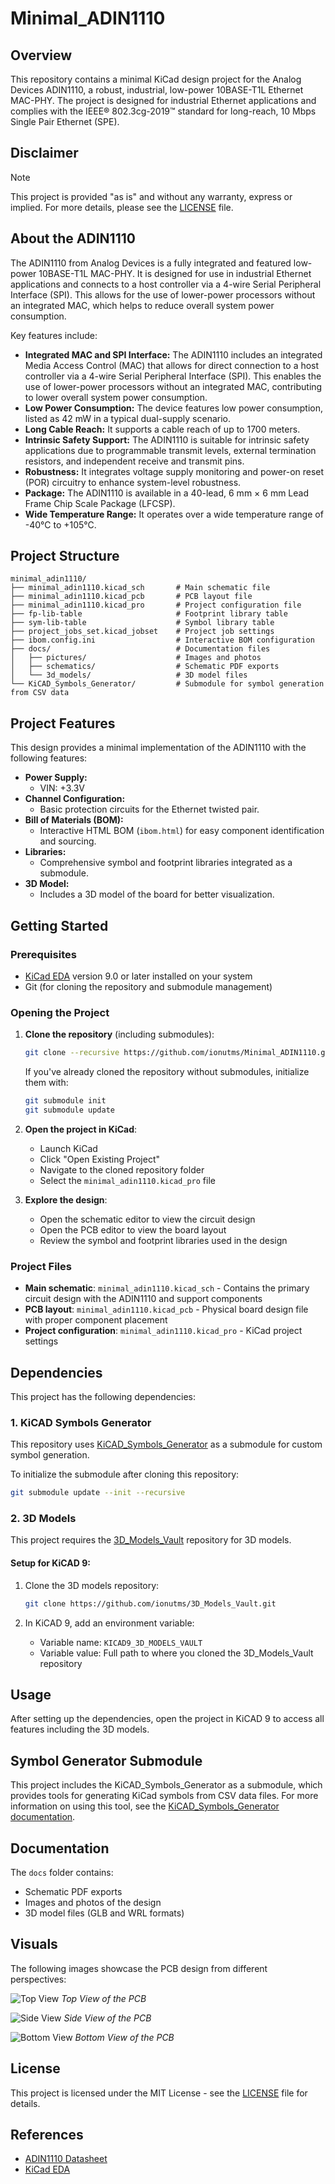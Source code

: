 # Minimal_ADIN1110

## Overview

This repository contains a minimal KiCad design project for the Analog Devices ADIN1110, a robust, industrial, low-power 10BASE-T1L Ethernet MAC-PHY. The project is designed for industrial Ethernet applications and complies with the IEEE® 802.3cg-2019™ standard for long-reach, 10 Mbps Single Pair Ethernet (SPE).

## Disclaimer

> [!NOTE]
> This project is provided "as is" and without any warranty, express or implied. For more details, please see the [LICENSE](LICENSE) file.

## About the ADIN1110

The ADIN1110 from Analog Devices is a fully integrated and featured low-power 10BASE-T1L MAC-PHY. It is designed for use in industrial Ethernet applications and connects to a host controller via a 4-wire Serial Peripheral Interface (SPI). This allows for the use of lower-power processors without an integrated MAC, which helps to reduce overall system power consumption.

Key features include:

- **Integrated MAC and SPI Interface:** The ADIN1110 includes an integrated Media Access Control (MAC) that allows for direct connection to a host controller via a 4-wire Serial Peripheral Interface (SPI). This enables the use of lower-power processors without an integrated MAC, contributing to lower overall system power consumption.
- **Low Power Consumption:** The device features low power consumption, listed as 42 mW in a typical dual-supply scenario.
- **Long Cable Reach:** It supports a cable reach of up to 1700 meters.
- **Intrinsic Safety Support:** The ADIN1110 is suitable for intrinsic safety applications due to programmable transmit levels, external termination resistors, and independent receive and transmit pins.
- **Robustness:** It integrates voltage supply monitoring and power-on reset (POR) circuitry to enhance system-level robustness.
- **Package:** The ADIN1110 is available in a 40-lead, 6 mm × 6 mm Lead Frame Chip Scale Package (LFCSP).
- **Wide Temperature Range:** It operates over a wide temperature range of -40°C to +105°C.

## Project Structure

```
minimal_adin1110/
├── minimal_adin1110.kicad_sch       # Main schematic file
├── minimal_adin1110.kicad_pcb       # PCB layout file
├── minimal_adin1110.kicad_pro       # Project configuration file
├── fp-lib-table                     # Footprint library table
├── sym-lib-table                    # Symbol library table
├── project_jobs_set.kicad_jobset    # Project job settings
├── ibom.config.ini                  # Interactive BOM configuration
├── docs/                            # Documentation files
│   ├── pictures/                    # Images and photos
│   ├── schematics/                  # Schematic PDF exports
│   └── 3d_models/                   # 3D model files
└── KiCAD_Symbols_Generator/         # Submodule for symbol generation from CSV data
```

## Project Features

This design provides a minimal implementation of the ADIN1110 with the following features:

- **Power Supply:**
  - VIN: +3.3V
- **Channel Configuration:**
  - Basic protection circuits for the Ethernet twisted pair.
- **Bill of Materials (BOM):**
  - Interactive HTML BOM (`ibom.html`) for easy component identification and sourcing.
- **Libraries:**
  - Comprehensive symbol and footprint libraries integrated as a submodule.
- **3D Model:**
  - Includes a 3D model of the board for better visualization.

## Getting Started

### Prerequisites

- [KiCad EDA](https://www.kicad.org/) version 9.0 or later installed on your system
- Git (for cloning the repository and submodule management)

### Opening the Project

1. **Clone the repository** (including submodules):
   ```bash
   git clone --recursive https://github.com/ionutms/Minimal_ADIN1110.git
   ```
   
   If you've already cloned the repository without submodules, initialize them with:
   ```bash
   git submodule init
   git submodule update
   ```

2. **Open the project in KiCad**:
   - Launch KiCad
   - Click "Open Existing Project"
   - Navigate to the cloned repository folder
   - Select the `minimal_adin1110.kicad_pro` file

3. **Explore the design**:
   - Open the schematic editor to view the circuit design
   - Open the PCB editor to view the board layout
   - Review the symbol and footprint libraries used in the design

### Project Files

- **Main schematic**: `minimal_adin1110.kicad_sch` - Contains the primary circuit design with the ADIN1110 and support components
- **PCB layout**: `minimal_adin1110.kicad_pcb` - Physical board design file with proper component placement
- **Project configuration**: `minimal_adin1110.kicad_pro` - KiCad project settings

## Dependencies

This project has the following dependencies:

### 1. KiCAD Symbols Generator

This repository uses [KiCAD_Symbols_Generator](https://github.com/ionutms/KiCAD_Symbols_Generator) as a submodule for custom symbol generation.

To initialize the submodule after cloning this repository:

```bash
git submodule update --init --recursive
```

### 2. 3D Models

This project requires the [3D_Models_Vault](https://github.com/ionutms/3D_Models_Vault) repository for 3D models.

#### Setup for KiCAD 9:

1. Clone the 3D models repository:
   ```bash
   git clone https://github.com/ionutms/3D_Models_Vault.git
   ```

2. In KiCAD 9, add an environment variable:
   - Variable name: `KICAD9_3D_MODELS_VAULT`
   - Variable value: Full path to where you cloned the 3D_Models_Vault repository

## Usage

After setting up the dependencies, open the project in KiCAD 9 to access all features including the 3D models.

## Symbol Generator Submodule

This project includes the KiCAD_Symbols_Generator as a submodule, which provides tools for generating KiCad symbols from CSV data files. For more information on using this tool, see the [KiCAD_Symbols_Generator documentation](minimal_adin1110/KiCAD_Symbols_Generator/README.md).

## Documentation

The `docs` folder contains:
- Schematic PDF exports
- Images and photos of the design
- 3D model files (GLB and WRL formats)

## Visuals

The following images showcase the PCB design from different perspectives:

![Top View](minimal_adin1110/docs/pictures/2_minimal_adin1110_top.png)
*Top View of the PCB*

![Side View](minimal_adin1110/docs/pictures/1_minimal_adin1110_side.png)
*Side View of the PCB*

![Bottom View](minimal_adin1110/docs/pictures/3_minimal_adin1110_bottom.png)
*Bottom View of the PCB*

## License

This project is licensed under the MIT License - see the [LICENSE](LICENSE) file for details.

## References

- [ADIN1110 Datasheet](https://www.analog.com/media/en/technical-documentation/data-sheets/adin1110.pdf)
- [KiCad EDA](https://www.kicad.org/)
